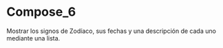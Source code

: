 # Compose_6
Mostrar los signos de Zodíaco, sus fechas y una descripción de cada uno mediante una lista.
